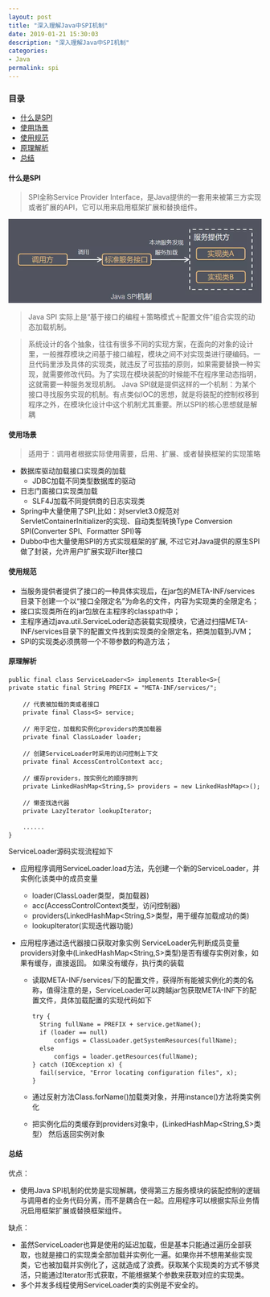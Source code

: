 ```yaml
---
layout: post
title: "深入理解Java中SPI机制"
date: 2019-01-21 15:30:03
description: "深入理解Java中SPI机制"
categories:
- Java
permalink: spi
---
```


### 目录
- [什么是SPI](什么是SPI)
- [使用场景](使用场景)
- [使用规范](使用规范)
- [原理解析](原理解析)
- [总结](总结)

#### 什么是SPI

> SPI全称Service Provider Interface，是Java提供的一套用来被第三方实现或者扩展的API，它可以用来启用框架扩展和替换组件。

![](/assets/img/spi.png)

> Java SPI 实际上是“基于接口的编程＋策略模式＋配置文件”组合实现的动态加载机制。

> 系统设计的各个抽象，往往有很多不同的实现方案，在面向的对象的设计里，一般推荐模块之间基于接口编程，模块之间不对实现类进行硬编码。一旦代码里涉及具体的实现类，就违反了可拔插的原则，如果需要替换一种实现，就需要修改代码。为了实现在模块装配的时候能不在程序里动态指明，这就需要一种服务发现机制。
Java SPI就是提供这样的一个机制：为某个接口寻找服务实现的机制。有点类似IOC的思想，就是将装配的控制权移到程序之外，在模块化设计中这个机制尤其重要。所以SPI的核心思想就是解耦

#### 使用场景

> 适用于：调用者根据实际使用需要，启用、扩展、或者替换框架的实现策略

- 数据库驱动加载接口实现类的加载
  - JDBC加载不同类型数据库的驱动
- 日志门面接口实现类加载
  - SLF4J加载不同提供商的日志实现类
- Spring中大量使用了SPI,比如：对servlet3.0规范对ServletContainerInitializer的实现、自动类型转换Type Conversion SPI(Converter SPI、Formatter SPI)等
- Dubbo中也大量使用SPI的方式实现框架的扩展, 不过它对Java提供的原生SPI做了封装，允许用户扩展实现Filter接口

#### 使用规范

- 当服务提供者提供了接口的一种具体实现后，在jar包的META-INF/services目录下创建一个以“接口全限定名”为命名的文件，内容为实现类的全限定名；
- 接口实现类所在的jar包放在主程序的classpath中；
- 主程序通过java.util.ServiceLoder动态装载实现模块，它通过扫描META-INF/services目录下的配置文件找到实现类的全限定名，把类加载到JVM；
- SPI的实现类必须携带一个不带参数的构造方法；

#### 原理解析

```vim
public final class ServiceLoader<S> implements Iterable<S>{
private static final String PREFIX = "META-INF/services/";

    // 代表被加载的类或者接口
    private final Class<S> service;

    // 用于定位，加载和实例化providers的类加载器
    private final ClassLoader loader;

    // 创建ServiceLoader时采用的访问控制上下文
    private final AccessControlContext acc;

    // 缓存providers，按实例化的顺序排列
    private LinkedHashMap<String,S> providers = new LinkedHashMap<>();

    // 懒查找迭代器
    private LazyIterator lookupIterator;

    ......
}
```

ServiceLoader源码实现流程如下
- 应用程序调用ServiceLoader.load方法，先创建一个新的ServiceLoader，并实例化该类中的成员变量  
  - loader(ClassLoader类型，类加载器)  
  - acc(AccessControlContext类型，访问控制器)  
  - providers(LinkedHashMap<String,S>类型，用于缓存加载成功的类)  
  - lookupIterator(实现迭代器功能)  

- 应用程序通过迭代器接口获取对象实例 ServiceLoader先判断成员变量providers对象中(LinkedHashMap<String,S>类型)是否有缓存实例对象，如果有缓存，直接返回。 如果没有缓存，执行类的装载  
  - 读取META-INF/services/下的配置文件，获得所有能被实例化的类的名称，值得注意的是，ServiceLoader可以跨越jar包获取META-INF下的配置文件，具体加载配置的实现代码如下
  
    ```vim
    try {
      String fullName = PREFIX + service.getName();
      if (loader == null)
          configs = ClassLoader.getSystemResources(fullName);
      else
          configs = loader.getResources(fullName);
    } catch (IOException x) {
      fail(service, "Error locating configuration files", x);
    }
    ```
  - 通过反射方法Class.forName()加载类对象，并用instance()方法将类实例化  
  - 把实例化后的类缓存到providers对象中，(LinkedHashMap<String,S>类型） 然后返回实例对象

#### 总结
优点：
- 使用Java SPI机制的优势是实现解耦，使得第三方服务模块的装配控制的逻辑与调用者的业务代码分离，而不是耦合在一起。应用程序可以根据实际业务情况启用框架扩展或替换框架组件。

缺点：
- 虽然ServiceLoader也算是使用的延迟加载，但是基本只能通过遍历全部获取，也就是接口的实现类全部加载并实例化一遍。如果你并不想用某些实现类，它也被加载并实例化了，这就造成了浪费。获取某个实现类的方式不够灵活，只能通过Iterator形式获取，不能根据某个参数来获取对应的实现类。
- 多个并发多线程使用ServiceLoader类的实例是不安全的。
